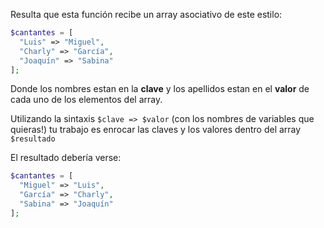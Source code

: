 Resulta que esta función recibe un array asociativo de este estilo:

```php
$cantantes = [
  "Luis" => "Miguel",
  "Charly" => "García",
  "Joaquín" => "Sabina"
];
```

Donde los nombres estan en la **clave** y los apellidos estan en el **valor** de cada uno de los elementos del array.

Utilizando la sintaxis `$clave => $valor` (con los nombres de variables que quieras!) tu trabajo es enrocar las claves y los valores dentro del array `$resultado`

El resultado debería verse: 

```php
$cantantes = [
  "Miguel" => "Luis",
  "García" => "Charly",
  "Sabina" => "Joaquín"
];
```